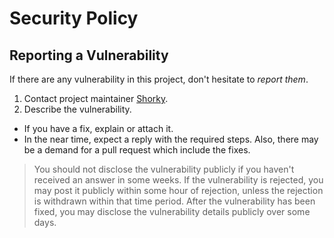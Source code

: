 # Security Policy

## Reporting a Vulnerability

If there are any vulnerability in this project, don't hesitate to _report them_.

1. Contact project maintainer [Shorky](mailto:SharkSV@outlook.com).
2. Describe the vulnerability.

-   If you have a fix, explain or attach it.
-   In the near time, expect a reply with the required steps. Also, there may be a demand for a pull request which include the fixes.

> You should not disclose the vulnerability publicly if you haven't received an answer in some weeks.
> If the vulnerability is rejected, you may post it publicly within some hour of rejection, unless the rejection is withdrawn within that time period.
> After the vulnerability has been fixed, you may disclose the vulnerability details publicly over some days.
